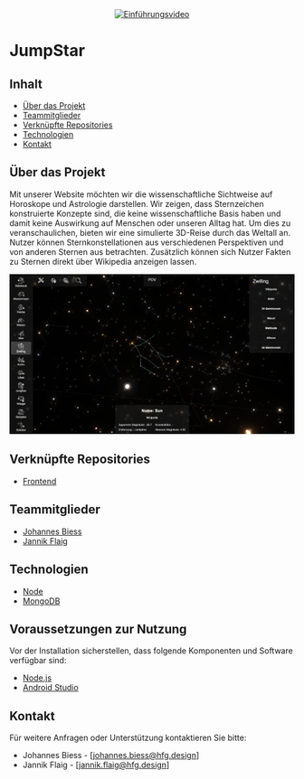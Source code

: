 <div align="center">
  <a href="https://www.youtube.com/watch?v=5N_OzRcDetc">
    <img src="https://img.youtube.com/vi/5N_OzRcDetc/0.jpg" alt="Einführungsvideo">
  </a>
</div>

# JumpStar

## Inhalt
- [Über das Projekt](#über-das-projekt)
- [Teammitglieder](#teammitglieder)
- [Verknüpfte Repositories](#Verknüpfte-Repositories)
- [Technologien](#technologien)
- [Kontakt](#kontakt)


## Über das Projekt

Mit unserer Website möchten wir die wissenschaftliche Sichtweise auf Horoskope und Astrologie darstellen. Wir zeigen, dass Sternzeichen konstruierte Konzepte sind, die keine wissenschaftliche Basis haben und damit keine Auswirkung auf Menschen oder unseren Alltag hat. Um dies zu veranschaulichen, bieten wir eine simulierte 3D-Reise durch das Weltall an. Nutzer können Sternkonstellationen aus verschiedenen Perspektiven und von anderen Sternen aus betrachten.
Zusätzlich können sich Nutzer Fakten zu Sternen direkt über Wikipedia anzeigen lassen.



![Sternbild](https://github.com/johannesb999/starsapp-backend/blob/main/Bild3.png?raw=true)

## Verknüpfte Repositories

- [Frontend](https://github.com/johannesb999/starsapp-frontend)

## Teammitglieder

- [Johannes Biess](https://github.com/johannesb999)
- [Jannik Flaig](https://github.com/jannikflaig)


## Technologien

- [Node](https://threejs.org/docs/index.html#manual/en/introduction/Installation)
- [MongoDB](https://www.w3schools.com/js/)



## Voraussetzungen zur Nutzung

Vor der Installation sicherstellen, dass folgende Komponenten und Software verfügbar sind:

- [Node.js](https://nodejs.org/en)
- [Android Studio](https://developer.android.com/studio?hl=de)



## Kontakt

Für weitere Anfragen oder Unterstützung kontaktieren Sie bitte:


- Johannes Biess - [johannes.biess@hfg.design]
- Jannik Flaig - [jannik.flaig@hfg.design]
